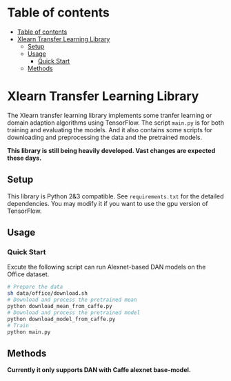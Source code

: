 # Table of contents
<!-- @import "[TOC]" {cmd="toc" depthFrom=1 depthTo=6 orderedList=false} -->
<!-- code_chunk_output -->

* [Table of contents](#table-of-contents)
* [Xlearn Transfer Learning Library](#xlearn-transfer-learning-library)
	* [Setup](#setup)
	* [Usage](#usage)
		* [Quick Start](#quick-start)
	* [Methods](#methods)

<!-- /code_chunk_output -->

# Xlearn Transfer Learning Library
The Xlearn transfer learning library implements some tranfer learning or domain
adaption algorithms using TensorFlow. The script `main.py` is for both training
and evaluating the models. And it also contains some scripts for downloading and
preprocessing the data and the pretrained models.

**This library is still being heavily developed. Vast changes are expected
these days.**

## Setup
This library is Python 2&3 compatible. See `requirements.txt` for the detailed
dependencies. You may modify it if you want to use the gpu version of
TensorFlow.

## Usage
### Quick Start
Excute the following script can run Alexnet-based DAN models on the Office
dataset.

```sh
# Prepare the data
sh data/office/download.sh
# Download and process the pretrained mean
python download_mean_from_caffe.py
# Download and process the pretrained model
python download_model_from_caffe.py
# Train
python main.py
```

## Methods
**Currently it only supports DAN with Caffe alexnet base-model.**
